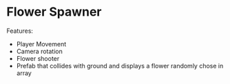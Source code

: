 # Flower Spawner

Features:
- Player Movement
- Camera rotation
- Flower shooter
- Prefab that collides with ground and displays a flower randomly chose in array
